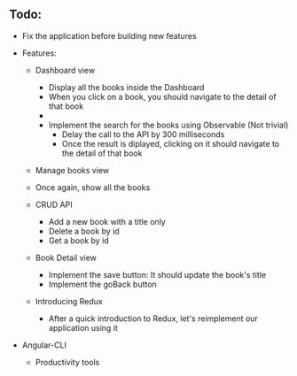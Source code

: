 ## Todo:
- Fix the application before building new features

- Features:
  - Dashboard view
    - Display all the books inside the Dashboard
    - When you click on a book, you should navigate to the detail of that book
    - 
    - Implement the search for the books using Observable (Not trivial)
      - Delay the call to the API by 300 milliseconds
      - Once the result is diplayed, clicking on it should navigate to the detail of that book

  - Manage books view
   - Once again, show all the books
   - CRUD API
     - Add a new book with a title only
     - Delete a book by id
     - Get a book by id

  - Book Detail view
    - Implement the save button: It should update the book's title
    - Implement the goBack button
   
  - Introducing Redux
    - After a quick introduction to Redux, let's reimplement our application using it

- Angular-CLI
  - Productivity tools